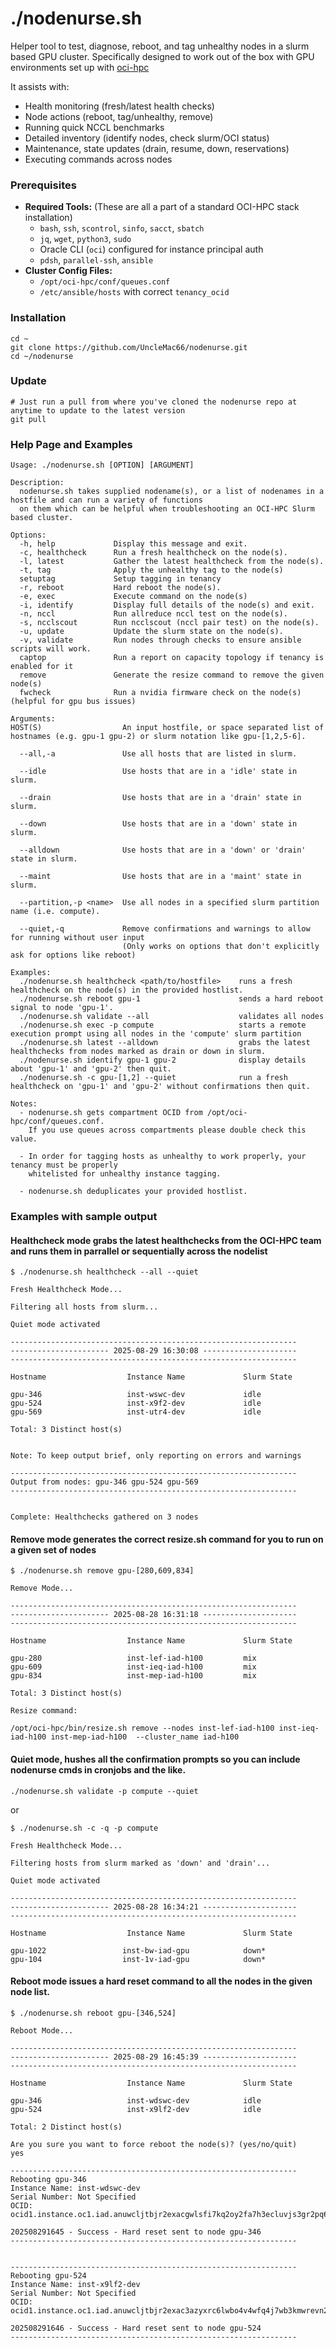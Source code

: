 # ./nodenurse.sh

Helper tool to test, diagnose, reboot, and tag unhealthy nodes in a slurm based GPU cluster. Specifically designed to work out of the box with GPU environments set up with [oci-hpc](https://github.com/oracle-quickstart/oci-hpc)

 It assists with:
- Health monitoring (fresh/latest health checks)
- Node actions (reboot, tag/unhealthy, remove)
- Running quick NCCL benchmarks
- Detailed inventory (identify nodes, check slurm/OCI status)
- Maintenance, state updates (drain, resume, down, reservations)
- Executing commands across nodes

### Prerequisites

- **Required Tools:** 
(These are all a part of a standard OCI-HPC stack installation)
  - `bash`, `ssh`, `scontrol`, `sinfo`, `sacct`, `sbatch`
  - `jq`, `wget`, `python3`, `sudo`
  - Oracle CLI (`oci`) configured for instance principal auth
  - `pdsh`, `parallel-ssh`, `ansible`
- **Cluster Config Files:**
  - `/opt/oci-hpc/conf/queues.conf`
  - `/etc/ansible/hosts` with correct `tenancy_ocid`

### Installation

```
cd ~
git clone https://github.com/UncleMac66/nodenurse.git
cd ~/nodenurse
```
### Update

```
# Just run a pull from where you've cloned the nodenurse repo at anytime to update to the latest version
git pull
```

### Help Page and Examples

```
Usage: ./nodenurse.sh [OPTION] [ARGUMENT]

Description:
  nodenurse.sh takes supplied nodename(s), or a list of nodenames in a hostfile and can run a variety of functions
  on them which can be helpful when troubleshooting an OCI-HPC Slurm based cluster.

Options:
  -h, help             Display this message and exit.
  -c, healthcheck      Run a fresh healthcheck on the node(s).
  -l, latest           Gather the latest healthcheck from the node(s).
  -t, tag              Apply the unhealthy tag to the node(s)
  setuptag             Setup tagging in tenancy
  -r, reboot           Hard reboot the node(s).
  -e, exec             Execute command on the node(s)
  -i, identify         Display full details of the node(s) and exit.
  -n, nccl             Run allreduce nccl test on the node(s).
  -s, ncclscout        Run ncclscout (nccl pair test) on the node(s).
  -u, update           Update the slurm state on the node(s).
  -v, validate         Run nodes through checks to ensure ansible scripts will work.
  captop               Run a report on capacity topology if tenancy is enabled for it
  remove               Generate the resize command to remove the given node(s)
  fwcheck              Run a nvidia firmware check on the node(s) (helpful for gpu bus issues)

Arguments:
HOST(S)                  An input hostfile, or space separated list of hostnames (e.g. gpu-1 gpu-2) or slurm notation like gpu-[1,2,5-6].

  --all,-a               Use all hosts that are listed in slurm.

  --idle                 Use hosts that are in a 'idle' state in slurm.

  --drain                Use hosts that are in a 'drain' state in slurm.

  --down                 Use hosts that are in a 'down' state in slurm.

  --alldown              Use hosts that are in a 'down' or 'drain' state in slurm.

  --maint                Use hosts that are in a 'maint' state in slurm.

  --partition,-p <name>  Use all nodes in a specified slurm partition name (i.e. compute).

  --quiet,-q             Remove confirmations and warnings to allow for running without user input
                         (Only works on options that don't explicitly ask for options like reboot)

Examples:
  ./nodenurse.sh healthcheck <path/to/hostfile>    runs a fresh healthcheck on the node(s) in the provided hostlist.
  ./nodenurse.sh reboot gpu-1                      sends a hard reboot signal to node 'gpu-1'.
  ./nodenurse.sh validate --all                    validates all nodes
  ./nodenurse.sh exec -p compute                   starts a remote execution prompt using all nodes in the 'compute' slurm partition
  ./nodenurse.sh latest --alldown                  grabs the latest healthchecks from nodes marked as drain or down in slurm.
  ./nodenurse.sh identify gpu-1 gpu-2              display details about 'gpu-1' and 'gpu-2' then quit.
  ./nodenurse.sh -c gpu-[1,2] --quiet              run a fresh healthcheck on 'gpu-1' and 'gpu-2' without confirmations then quit.

Notes:
  - nodenurse.sh gets compartment OCID from /opt/oci-hpc/conf/queues.conf.
    If you use queues across compartments please double check this value.

  - In order for tagging hosts as unhealthy to work properly, your tenancy must be properly
    whitelisted for unhealthy instance tagging.

  - nodenurse.sh deduplicates your provided hostlist.
```

### Examples with sample output

#### Healthcheck mode grabs the latest healthchecks from the OCI-HPC team and runs them in parrallel or sequentially across the nodelist

```
$ ./nodenurse.sh healthcheck --all --quiet

Fresh Healthcheck Mode...

Filtering all hosts from slurm...

Quiet mode activated

----------------------------------------------------------------
---------------------- 2025-08-29 16:30:08 ---------------------
----------------------------------------------------------------

Hostname                  Instance Name             Slurm State

gpu-346                   inst-wswc-dev             idle
gpu-524                   inst-x9f2-dev             idle
gpu-569                   inst-utr4-dev             idle

Total: 3 Distinct host(s)


Note: To keep output brief, only reporting on errors and warnings

----------------------------------------------------------------
Output from nodes: gpu-346 gpu-524 gpu-569
----------------------------------------------------------------


Complete: Healthchecks gathered on 3 nodes
```

#### Remove mode generates the correct resize.sh command for you to run on a given set of nodes

```
$ ./nodenurse.sh remove gpu-[280,609,834]

Remove Mode...

----------------------------------------------------------------
---------------------- 2025-08-28 16:31:18 ---------------------
----------------------------------------------------------------

Hostname                  Instance Name             Slurm State

gpu-280                   inst-lef-iad-h100         mix
gpu-609                   inst-ieq-iad-h100         mix
gpu-834                   inst-mep-iad-h100         mix

Total: 3 Distinct host(s)

Resize command:

/opt/oci-hpc/bin/resize.sh remove --nodes inst-lef-iad-h100 inst-ieq-iad-h100 inst-mep-iad-h100  --cluster_name iad-h100
```

#### Quiet mode, hushes all the confirmation prompts so you can include nodenurse cmds in cronjobs and the like.

```
./nodenurse.sh validate -p compute --quiet 
```
or
```
$ ./nodenurse.sh -c -q -p compute

Fresh Healthcheck Mode...

Filtering hosts from slurm marked as 'down' and 'drain'...

Quiet mode activated

----------------------------------------------------------------
---------------------- 2025-08-28 16:34:21 ---------------------
----------------------------------------------------------------

Hostname                  Instance Name             Slurm State

gpu-1022                 inst-bw-iad-gpu            down*
gpu-104                  inst-1v-iad-gpu            down*
```

#### Reboot mode issues a hard reset command to all the nodes in the given node list.

```
$ ./nodenurse.sh reboot gpu-[346,524]

Reboot Mode...

----------------------------------------------------------------
---------------------- 2025-08-29 16:45:39 ---------------------
----------------------------------------------------------------

Hostname                  Instance Name             Slurm State

gpu-346                   inst-wdswc-dev            idle
gpu-524                   inst-x9lf2-dev            idle

Total: 2 Distinct host(s)

Are you sure you want to force reboot the node(s)? (yes/no/quit)
yes

----------------------------------------------------------------
Rebooting gpu-346
Instance Name: inst-wdswc-dev    
Serial Number: Not Specified
OCID: ocid1.instance.oc1.iad.anuwcljtbjr2exacgwlsfi7kq2oy2fa7h3ecluvjs3gr2pq6zvpfq

202508291645 - Success - Hard reset sent to node gpu-346
----------------------------------------------------------------


----------------------------------------------------------------
Rebooting gpu-524
Instance Name: inst-x9lf2-dev    
Serial Number: Not Specified
OCID: ocid1.instance.oc1.iad.anuwcljtbjr2exac3azyxrc6lwbo4v4wfq4j7wb3kmwrevn22q

202508291646 - Success - Hard reset sent to node gpu-524
----------------------------------------------------------------
```
